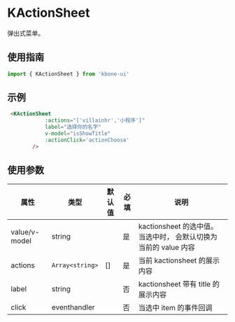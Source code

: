 # KActionSheet

弹出式菜单。

## 使用指南

```js
import { KActionSheet } from 'kbone-ui'
```

## 示例

```html
 <KActionSheet
            :actions="['villainhr','小程序']"
            label="选择你的名字"
            v-model="isShowTitle"
            :actionClick='actionChoose'
        />
```
<KActionSheetDemo/>


## 使用参数

| 属性 | 类型 | 默认值 | 必填 | 说明 |
| ---- | ---- | ------ | -------- | ---- |
| value/v-model | string |  | 是 | kactionsheet 的选中值。当选中时， 会默认切换为当前的 value 内容 | 
| actions | `Array<string>` | [] | 是 | 当前 kactionsheet 的展示内容 | 
| label | string |  | 否 | kactionsheet 带有 title 的展示内容 | 
| click | eventhandler |  | 否 | 当选中 item 的事件回调 | 
